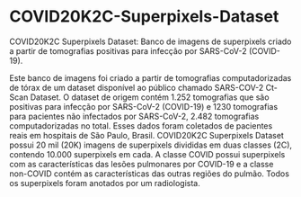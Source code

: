 # COVID20K2C-Superpixels-Dataset
COVID20K2C Superpixels Dataset: Banco de imagens de superpixels criado a partir de tomografias positivas para infecção por SARS-CoV-2 (COVID-19).

Este banco de imagens foi criado a partir de tomografias computadorizadas de tórax de um dataset disponível ao público chamado SARS-COV-2 Ct-Scan Dataset. O dataset de origem contém 1.252 tomografias que são positivas para infecção por SARS-CoV-2 (COVID-19) e 1230 tomografias para pacientes não infectados por SARS-CoV-2, 2.482 tomografias computadorizadas no total. Esses dados foram coletados de pacientes reais em hospitais de São Paulo, Brasil. COVID20K2C Superpixels Dataset possui 20 mil (20K) imagens de superpixels divididas em duas classes (2C), contendo 10.000 superpixels em cada. A classe COVID possui superpixels com as características das lesões pulmonares por COVID-19 e a classe non-COVID contém as características das outras regiões do pulmão. Todos os superpixels foram anotados por um radiologista.



